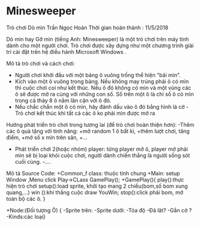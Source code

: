 # Minesweeper
Trò chơi Dò mìn 
Trần Ngọc Hoàn
Thời gian hoàn thành : 11/5/2018

Dò mìn hay Gỡ mìn (tiếng Anh: Minesweeper) là một trò chơi trên máy tính dành cho một người chơi. Trò chơi được xây dựng như một chương trình giải trí cài đặt trên hệ điều hành Microsoft Windows .

Mô tả trò chơi và cách chơi:
- Người chơi khởi đầu với một bảng ô vuông trống thể hiện "bãi mìn".
- Kích  vào một ô vuông trong bảng. Nếu không may trúng phải ô có mìn thì cuộc chơi coi như kết thúc. Nếu ô đó không có mìn và một vùng các ô sẽ được mở ra cùng với những con số. Số trên một ô là chỉ số ô có mìn trong cả thảy 8 ô nằm lân cận với ô đó.
- Nếu chắc chắn một ô có mìn, hãy đánh dấu vào ô đó bằng hình lá cờ
-Trò chơi kết thúc khi tất cả các ô ko phải mìn được mở ra


Hướng phát triển trò chơi trong tương lai (để trò chơi hoàn thiện hơn):
-Thêm các ô quà tặng với tính năng: 
     +mở random 1 ô bất kì,
     +thêm lượt chơi, tăng điểm,
     +mở số x mìn trên sân,
     +...
- Phát triển chơi 2(hoặc nhóm)  player: từng player mở ô, player mở phải mìn sẽ bị loại khỏi cuộc chơi, người dành chiến thắng là người sống sót cuối cùng.
-....

Mô tả Source Code:
+Common_f class: thuộc tính chung
+Main: setup Window ,Menu
click Play->CLass GamePlay();
+GamePlay(){
  play():thực hiện trò chơi	
  setup():load sprite, khởi tạo mang 2 chiều(bom,số bom xung quang,...)
  win ():khi thắng cuộc draw YouWin;
  stop():click phải bom, mở toàn bộ các ô.
}

+Node:(Đối tượng Ô) {
  -Sprite trên:
  -Sprite dưới:
  -Tỏa độ
  -Đã lât?
  -Gắn cờ ?
  -Kinds:các loại}


